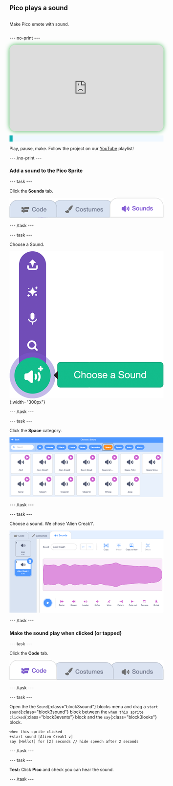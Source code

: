 ## Pico plays a sound

<div style="display: flex; flex-wrap: wrap">
<div style="flex-basis: 200px; flex-grow: 1; margin-right: 15px;">
  
Make Pico emote with sound.
</div>
</div>

--- no-print ---

<div style="position: relative; width: 100%; aspect-ratio: 16 / 9; border-radius: 20px; box-shadow: 0 0 15px #3fb654; overflow: hidden;">
<iframe
    src="https://www.youtube.com/embed/TJpuF9hKigg?rel=0&cc_load_policy=1"
    style="position: absolute; inset: 0; width: 100%; height: 100%; border: none;"
    allowfullscreen>
</iframe>
</div>

<p style="border-left: solid; border-width:10px; border-color: #0faeb0; background-color: aliceblue; padding: 10px;">

Play, pause, make. Follow the project on our [YouTube](7) playlist!
</p>
--- /no-print ---

### Add a sound to the Pico Sprite

--- task ---

Click the **Sounds** tab.

![The Sounds tab.](images/tab_sounds.png)

--- /task ---

--- task ---

Choose a Sound.

![The 'Choose a Sound' menu.](images/menu_choose_sound.png){:width="300px"}

--- /task ---

--- task ---

Click the **Space** category.

![The 'Space' category in the Sound Library.](images/pico-space-category.png)

--- /task ---

--- task ---

 Choose a sound. We chose 'Alien Creak1'.

 ![An example sound (the Alien Creak1 sound) shown below the pop sound in the Sounds tab.](images/pico-inserted-sound.png)

--- /task ---

### Make the sound play when clicked (or tapped)

--- task ---

Click the **Code** tab. 

![The Code tab.](images/tab_code.png)

--- /task ---

--- task ---

Open the the `Sound`{:class="block3sound"} blocks menu and drag a `start sound`{:class="block3sound"} block between the `when this sprite clicked`{:class="block3events"} block and the `say`{:class="block3looks"} block.

```blocks3
when this sprite clicked
+start sound [Alien Creak1 v] 
say [Hello!] for [2] seconds // hide speech after 2 seconds
```

--- /task ---

--- task ---

**Test:** Click **Pico** and check you can hear the sound.

--- /task ---